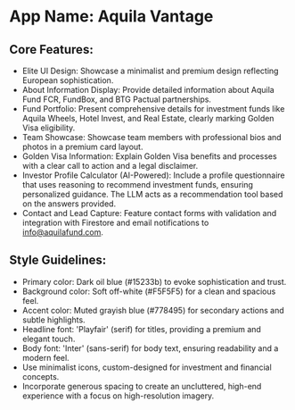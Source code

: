# **App Name**: Aquila Vantage

## Core Features:

- Elite UI Design: Showcase a minimalist and premium design reflecting European sophistication.
- About Information Display: Provide detailed information about Aquila Fund FCR, FundBox, and BTG Pactual partnerships.
- Fund Portfolio: Present comprehensive details for investment funds like Aquila Wheels, Hotel Invest, and Real Estate, clearly marking Golden Visa eligibility.
- Team Showcase: Showcase team members with professional bios and photos in a premium card layout.
- Golden Visa Information: Explain Golden Visa benefits and processes with a clear call to action and a legal disclaimer.
- Investor Profile Calculator (AI-Powered): Include a profile questionnaire that uses reasoning to recommend investment funds, ensuring personalized guidance. The LLM acts as a recommendation tool based on the answers provided.
- Contact and Lead Capture: Feature contact forms with validation and integration with Firestore and email notifications to info@aquilafund.com.

## Style Guidelines:

- Primary color: Dark oil blue (#15233b) to evoke sophistication and trust.
- Background color: Soft off-white (#F5F5F5) for a clean and spacious feel.
- Accent color: Muted grayish blue (#778495) for secondary actions and subtle highlights.
- Headline font: 'Playfair' (serif) for titles, providing a premium and elegant touch.
- Body font: 'Inter' (sans-serif) for body text, ensuring readability and a modern feel.
- Use minimalist icons, custom-designed for investment and financial concepts.
- Incorporate generous spacing to create an uncluttered, high-end experience with a focus on high-resolution imagery.